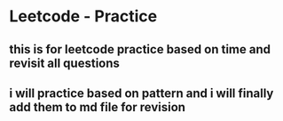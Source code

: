 # Leetcode - Practice

## this is for leetcode practice based on time and revisit all questions

## i will practice based on pattern and i will finally add them to md file for revision
